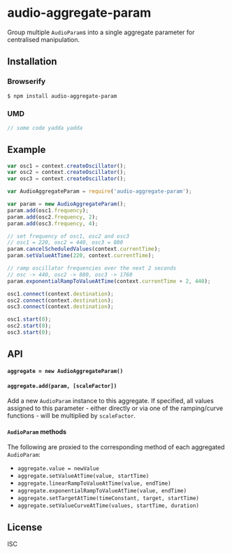 # audio-aggregate-param

Group multiple `AudioParam`s into a single aggregate parameter for centralised manipulation.

## Installation

### Browserify

    $ npm install audio-aggregate-param

### UMD

```javascript
// some code yadda yadda
```

## Example

```javascript
var osc1 = context.createOscillator();
var osc2 = context.createOscillator();
var osc3 = context.createOscillator();

var AudioAggregateParam = require('audio-aggregate-param');

var param = new AudioAggregateParam();
param.add(osc1.frequency);
param.add(osc2.frequency, 2);
param.add(osc3.frequency, 4);

// set frequency of osc1, osc2 and osc3
// osc1 = 220, osc2 = 440, osc3 = 880
param.cancelScheduledValues(context.currentTime);
param.setValueAtTime(220, context.currentTime);

// ramp oscillator frequencies over the next 2 seconds
// osc -> 440, osc2 -> 880, osc3 -> 1760
param.exponentialRampToValueAtTime(context.currentTime + 2, 440);

osc1.connect(context.destination);
osc2.connect(context.destination);
osc3.connect(context.destination);

osc1.start(0);
osc2.start(0);
osc3.start(0);
```

## API

#### `aggregate = new AudioAggregateParam()`

#### `aggregate.add(param, [scaleFactor])`

Add a new `AudioParam` instance to this aggregate. If specified, all values assigned to this parameter - either directly or via one of the ramping/curve functions - will be multiplied by `scaleFactor`.

#### `AudioParam` methods

The following are proxied to the corresponding method of each aggregated `AudioParam`:

  * `aggregate.value = newValue`
  * `aggregate.setValueAtTime(value, startTime)`
  * `aggregate.linearRampToValueAtTime(value, endTime)`
  * `aggregate.exponentialRampToValueAtTime(value, endTime)`
  * `aggregate.setTargetAtTime(timeConstant, target, startTime)`
  * `aggregate.setValueCurveAtTime(values, startTime, duration)`

## License

ISC